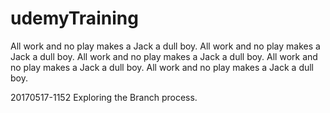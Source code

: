 # udemyTraining

All work and no play makes a Jack a dull boy. All work and no play makes a Jack a dull boy. All work and no play makes a Jack a dull boy. All work and no play makes a Jack a dull boy. All work and no play makes a Jack a dull boy. 

20170517-1152 Exploring the Branch process.
